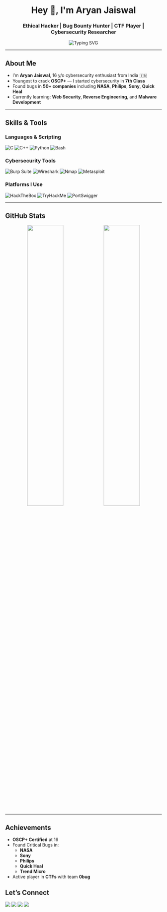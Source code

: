 <!-- Banner -->
<h1 align="center">Hey 👋, I'm Aryan Jaiswal</h1>
<h3 align="center">Ethical Hacker | Bug Bounty Hunter | CTF Player | Cybersecurity Researcher</h3>

<p align="center">
  <img src="https://readme-typing-svg.herokuapp.com?font=Fira+Code&duration=3000&pause=1000&center=true&vCenter=true&width=435&lines=Cybersecurity+Wizard;OSCP%2B+Certified+at+16;Hall+of+Fame+%40+NASA%2C+Sony%2C+Philips;Rev+Eng+%7C+CTF+Player+%7C+Content+Creator" alt="Typing SVG" />
</p>

---

## About Me

- I’m **Aryan Jaiswal**, 16 y/o cybersecurity enthusiast from India 🇮🇳  
- Youngest to crack **OSCP+** — I started cybersecurity in **7th Class**  
- Found bugs in **50+ companies** including **NASA**, **Philips**, **Sony**, **Quick Heal**  
- Currently learning: **Web Security**, **Reverse Engineering**, and **Malware Development**  

---

## Skills & Tools

### Languages & Scripting
![C](https://img.shields.io/badge/-C-00599C?style=flat&logo=C)
![C++](https://img.shields.io/badge/-C++-00599C?style=flat&logo=cplusplus)
![Python](https://img.shields.io/badge/-Python-3776AB?style=flat&logo=python)
![Bash](https://img.shields.io/badge/-Bash-4EAA25?style=flat&logo=gnubash)

### Cybersecurity Tools
![Burp Suite](https://img.shields.io/badge/-Burp%20Suite-ff5722?style=flat&logo=burpsuite)
![Wireshark](https://img.shields.io/badge/-Wireshark-1679A7?style=flat&logo=wireshark)
![Nmap](https://img.shields.io/badge/-Nmap-4682B4?style=flat)
![Metasploit](https://img.shields.io/badge/-Metasploit-000000?style=flat)

### Platforms I Use
![HackTheBox](https://img.shields.io/badge/-HackTheBox-9FEF00?style=flat&logo=hackthebox)
![TryHackMe](https://img.shields.io/badge/-TryHackMe-212C42?style=flat&logo=tryhackme)
![PortSwigger](https://img.shields.io/badge/-PortSwigger-orange?style=flat)

---

## GitHub Stats

<p align="center">
  <img width="48%" src="https://github-readme-stats.vercel.app/api?username=aryanjaiswal&show_icons=true&theme=radical" />
  <img width="48%" src="https://github-readme-streak-stats.herokuapp.com/?user=aryanjaiswal&theme=radical" />
</p>

---

## Achievements

- **OSCP+ Certified** at 16
- Found Critical Bugs in:
  - **NASA**
  - **Sony**
  - **Philips**
  - **Quick Heal**
  - **Trend Micro**
- Active player in **CTFs** with team **0bug**

## Let’s Connect

<p align="left">
  <a href="https://linkedin.com/in/aryan-jaiswal-57b42a218"><img src="https://img.shields.io/badge/-Aryan%20Jaiswal-blue?style=flat&logo=linkedin"></a>
  <a href="mailto:aryan351985@gmail.com"><img src="https://img.shields.io/badge/-Gmail-D14836?style=flat&logo=gmail&logoColor=white"></a>
  <a href="https://twitter.com/aryan351985"><img src="https://img.shields.io/badge/-Twitter-1DA1F2?style=flat&logo=twitter&logoColor=white"></a>
  <a href="https://tryhackme.com/p/NovA"><img src="https://img.shields.io/badge/-TryHackMe-E5E5E5?style=flat&logo=tryhackme"></a>
</p>
